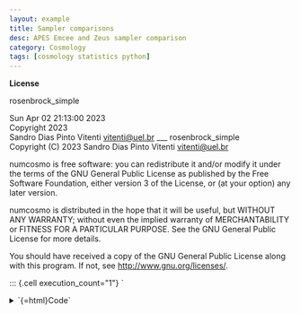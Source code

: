 ```yaml
---
layout: example
title: Sampler comparisons
desc: APES Emcee and Zeus sampler comparison
category: Cosmology
tags: [cosmology statistics python]
---
```


**License**

rosenbrock_simple

Sun Apr 02 21:13:00 2023\
Copyright 2023\
Sandro Dias Pinto Vitenti <vitenti@uel.br> \_\_\_ rosenbrock_simple\
Copyright (C) 2023 Sandro Dias Pinto Vitenti <vitenti@uel.br>

numcosmo is free software: you can redistribute it and/or modify it
under the terms of the GNU General Public License as published by the
Free Software Foundation, either version 3 of the License, or (at your
option) any later version.

numcosmo is distributed in the hope that it will be useful, but WITHOUT
ANY WARRANTY; without even the implied warranty of MERCHANTABILITY or
FITNESS FOR A PARTICULAR PURPOSE. See the GNU General Public License for
more details.

You should have received a copy of the GNU General Public License along
with this program. If not, see <http://www.gnu.org/licenses/>.

::: {.cell execution_count="1"}
`<details>
<summary>`{=html}Code`</summary>`{=html}

``` {.python .cell-code}
import sys

from numcosmo_py import Ncm

import matplotlib.pyplot as plt
from matplotlib.animation import FuncAnimation
from IPython.display import HTML

import numpy as np
import math

import getdist
from getdist import plots
import pandas as pd
import getdist
from getdist import plots


from numcosmo_py.sampling.apes import APES
from numcosmo_py.sampling.catalog import Catalog
from numcosmo_py.plotting.tools import set_rc_params_article

import emcee
import zeus

```

```{=html}
</details>
```
:::

::: {.cell execution_count="2"}
`<details>
<summary>`{=html}Code`</summary>`{=html}

``` {.python .cell-code}
Ncm.cfg_init()
Ncm.cfg_set_log_handler(lambda msg: sys.stdout.write(msg) and sys.stdout.flush())

ssize=300000
nwalkers = 300
verbose=False
```

```{=html}
</details>
```
:::

::: {.cell execution_count="3"}
`<details>
<summary>`{=html}Code`</summary>`{=html}

``` {.python .cell-code}
def log_prob(x, ivar):
    return -0.5 * (100.0 * (x[1] - x[0] * x[0])**2 + (1.0 - x[0])**2) * 1.0e-1

ndim, nwalkers = 2, nwalkers
p0 = np.random.randn(nwalkers, ndim)
```

```{=html}
</details>
```
:::

::: {.cell execution_count="4"}
`<details>
<summary>`{=html}Code`</summary>`{=html}

``` {.python .cell-code}
sampler_apes = APES(nwalkers=nwalkers, ndim=ndim, model=None, log_prob=log_prob, args=[0])
sampler_apes.run_mcmc(p0, ssize // nwalkers)
mcat_apes = sampler_apes.get_catalog()
mcat_apes.trim(50)
```

```{=html}
</details>
```
:::

::: {.cell execution_count="5"}
`<details>
<summary>`{=html}Code`</summary>`{=html}

``` {.python .cell-code}
sampler_emcee = emcee.EnsembleSampler(nwalkers, ndim, log_prob, args=[0])
state_emcee = sampler_emcee.run_mcmc(p0, ssize // nwalkers)
chain_emcee = sampler_emcee.get_chain(flat=True)
log_prob_emcee = sampler_emcee.get_log_prob(flat=True)
mcat_emcee = Catalog(ndim=ndim, nwalkers=nwalkers, run_type="EMCEE")
mcat_emcee.add_points_m2lnp(chain_emcee, -2.0 * log_prob_emcee)
mcat_emcee.trim(50)
```

```{=html}
</details>
```
:::

::: {.cell execution_count="6"}
`<details>
<summary>`{=html}Code`</summary>`{=html}

``` {.python .cell-code}
sampler_zeus = zeus.EnsembleSampler(nwalkers, ndim, log_prob, args=[0], verbose=verbose)
sampler_zeus.run_mcmc(p0, ssize // nwalkers, progress=False)
chain_zeus = sampler_zeus.get_chain(flat=True)
log_prob_zeus = sampler_zeus.get_log_prob(flat=True)
mcat_zeus = Catalog(ndim=ndim, nwalkers=nwalkers, run_type="ZEUS")
mcat_zeus.add_points_m2lnp(chain_zeus, -2.0 * log_prob_zeus, interweaved=False)
mcat_zeus.trim(50)
```

```{=html}
</details>
```
:::

::: {.cell execution_count="7"}
`<details>
<summary>`{=html}Code`</summary>`{=html}

``` {.python .cell-code}
sigma = np.sqrt([10.0, 2401/10])
Ncm.cfg_msg_sepa()
mcat_apes.print_status()
Ncm.cfg_msg_sepa()
mcat_emcee.print_status()
Ncm.cfg_msg_sepa()
mcat_zeus.print_status()
```

```{=html}
</details>
```
::: {.cell-output .cell-output-stdout}
    #----------------------------------------------------------------------------------
    # NcmMSetCatalog: Current mean:   1.9758       1.0136       10.771     
    # NcmMSetCatalog: Current msd:    0.0070025    0.012674     0.062675   
    # NcmMSetCatalog: Current sd:     1.9519       3.1217       14.872     
    # NcmMSetCatalog: Current var:    3.8098       9.7447       221.19     
    # NcmMSetCatalog: Current tau:    3.6681       4.6976       5.0615     
    #----------------------------------------------------------------------------------
    # NcmMSetCatalog: Current mean:   1.3812       0.34723      3.6157     
    # NcmMSetCatalog: Current msd:    0.040918     0.083599     0.21205    
    # NcmMSetCatalog: Current sd:     1.5012       1.872        4.6847     
    # NcmMSetCatalog: Current var:    2.2536       3.5045       21.947     
    # NcmMSetCatalog: Current tau:    211.74       568.34       583.91     
    #----------------------------------------------------------------------------------
    # NcmMSetCatalog: Current mean:   1.5722       0.62678      5.9135     
    # NcmMSetCatalog: Current msd:    0.017412     0.063993     0.2594     
    # NcmMSetCatalog: Current sd:     1.5732       2.3501       6.7332     
    # NcmMSetCatalog: Current var:    2.475        5.523        45.336     
    # NcmMSetCatalog: Current tau:    34.912       211.32       423.01     
:::
:::

::: {.cell execution_count="8"}
`<details>
<summary>`{=html}Code`</summary>`{=html}

``` {.python .cell-code}
mean = np.array([1.0, 11.0])
print(np.abs(mcat_apes.get_mean()/mean - 1.0))
print(np.abs(mcat_emcee.get_mean()/mean - 1.0))
print(np.abs(mcat_zeus.get_mean()/mean - 1.0))
```

```{=html}
</details>
```
::: {.cell-output .cell-output-stdout}
    [0.01362016 0.02081114]
    [0.65277315 0.67129678]
    [0.37322207 0.46240794]
:::
:::

::: {.cell execution_count="9"}
`<details>
<summary>`{=html}Code`</summary>`{=html}

``` {.python .cell-code}
print(np.abs(np.sqrt(np.diagonal(mcat_apes.get_covar()))/sigma - 1.0))
print(np.abs(np.sqrt(np.diagonal(mcat_emcee.get_covar()))/sigma - 1.0))
print(np.abs(np.sqrt(np.diagonal(mcat_zeus.get_covar()))/sigma - 1.0))
```

```{=html}
</details>
```
::: {.cell-output .cell-output-stdout}
    [0.01284634 0.04019726]
    [0.40800873 0.69766543]
    [0.25683323 0.56546444]
:::
:::

::: {.cell execution_count="10"}
`<details>
<summary>`{=html}Code`</summary>`{=html}

``` {.python .cell-code}
mcs_apes = mcat_apes.get_mcsamples("APES")
mcs_emcee = mcat_emcee.get_mcsamples("EMCEE")
mcs_zeus = mcat_zeus.get_mcsamples("ZEUS")
```

```{=html}
</details>
```
::: {.cell-output .cell-output-stdout}
    Removed no burn in
    Removed no burn in
    Removed no burn in
:::
:::

::: {.cell execution_count="11"}
`<details>
<summary>`{=html}Code`</summary>`{=html}

``` {.python .cell-code}
set_rc_params_article(ncol=2)

g = getdist.plots.get_subplot_plotter(width_inch=plt.rcParams["figure.figsize"][0])
g.settings.linewidth = 0.01
g.triangle_plot([mcs_apes, mcs_emcee, mcs_zeus], shaded=True)
```

```{=html}
</details>
```
::: {.cell-output .cell-output-stderr}
    auto bandwidth for theta_1 very small or failed (h=0.0004373082192982983,N_eff=104725.09528183742). Using fallback (h=0.002421097666703841)
    fine_bins_2D not large enough for optimal density: theta_0, theta_1
    fine_bins_2D not large enough for optimal density: theta_0, theta_1
:::

::: {.cell-output .cell-output-display}
![](rosenbrock_simple_files/figure-markdown/cell-12-output-2.png)
:::
:::
